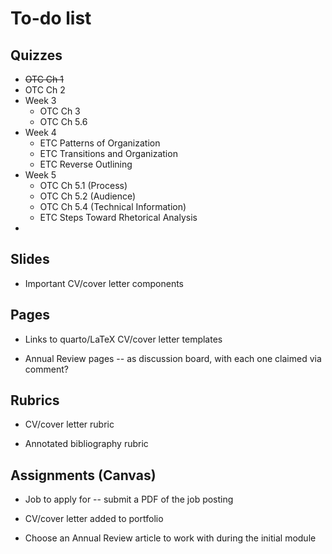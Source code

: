 # To-do list


## Quizzes

- ~~OTC Ch 1~~
- OTC Ch 2
- Week 3
  - OTC Ch 3
  - OTC Ch 5.6
- Week 4
  - ETC Patterns of Organization
  - ETC Transitions and Organization
  - ETC Reverse Outlining
- Week 5
  - OTC Ch 5.1 (Process)
  - OTC Ch 5.2 (Audience)
  - OTC Ch 5.4 (Technical Information)
  - ETC Steps Toward Rhetorical Analysis
- 


## Slides

- Important CV/cover letter components


## Pages

- Links to quarto/LaTeX CV/cover letter templates

- Annual Review pages -- as discussion board, with each one claimed via comment?



## Rubrics

- CV/cover letter rubric

- Annotated bibliography rubric

## Assignments (Canvas)

+ Job to apply for -- submit a PDF of the job posting

- CV/cover letter added to portfolio

- Choose an Annual Review article to work with during the initial module


